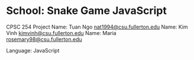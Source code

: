 # School: Snake Game JavaScript
CPSC 254 Project
Name: Tuan Ngo    nat1994@csu.fullerton.edu
Name: Kim Vinh    kimvinh@csu.fullerton.edu
Name:  Maria     rosemary98@csu.fullerton.edu

Language: JavaScript
